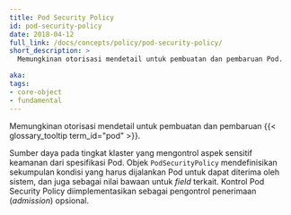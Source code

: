 ```yaml
---
title: Pod Security Policy
id: pod-security-policy
date: 2018-04-12
full_link: /docs/concepts/policy/pod-security-policy/
short_description: >
  Memungkinan otorisasi mendetail untuk pembuatan dan pembaruan Pod.

aka:
tags:
- core-object
- fundamental
---
```

Memungkinan otorisasi mendetail untuk pembuatan dan pembaruan {{< glossary_tooltip term_id="pod" >}}.

<!--more--> 

Sumber daya pada tingkat klaster yang mengontrol aspek sensitif keamanan dari spesifikasi Pod. Objek `PodSecurityPolicy` mendefinisikan sekumpulan kondisi yang harus dijalankan Pod untuk dapat diterima oleh sistem, dan juga sebagai nilai bawaan untuk _field_ terkait. Kontrol Pod Security Policy diimplementasikan sebagai pengontrol penerimaan (_admission_) opsional.
